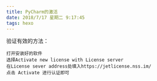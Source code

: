 ```yaml
---
title: PyCharm的激活
date: 2018/7/17 星期二 9:17:45 
tags: hexo
---
```

验证有效的方法：

	打开安装好的软件
	选择Activate new license with License server
	在License sever address处填入https://jetlicense.nss.im/	
	点击 Activate 进行认证即可